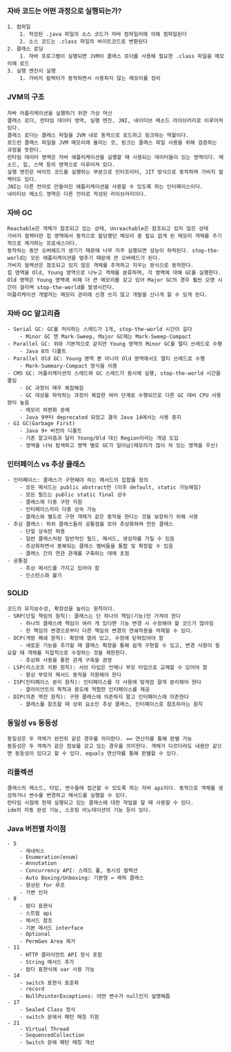 ### 자바 코드는 어떤 과정으로 실행되는가?

    1. 컴파일
        1. 작성된 .java 파일의 소스 코드가 자바 컴파일러에 의해 컴파일된다
        2. 소스 코드는 .class 파일의 바이트코드로 변환된다
    2. 클래스 로딩
        1. 자바 프로그램이 실행되면 JVM이 클래스 로더를 사용해 필요한 .class 파일을 메모리에 로드
    3. 실행 엔진이 실행
        1. 가비지 컬렉터가 동작하면서 사용하지 않는 메모리를 정리


### JVM의 구조

    자바 어플리케이션을 실행하기 위한 가상 머신
    클래스 로더, 런타임 데이터 영역, 실행 엔진, JNI, 네이티브 메소드 라이브러리로 이루어져 있다.
    클래스 로더는 클래스 파일을 JVM 내로 동적으로 로드하고 링크하는 역할이다.
    로드란 클래스 파일을 JVM 메모리에 올리는 것, 링크는 클래스 파일 사용을 위해 검증하는 과정을 뜻한다.
    런타임 데이터 영역은 자바 애플리케이션을 실행할 때 사용되는 데이터들이 있는 영역이다. 메소드, 힙, 스택 등의 영역으로 이루어져 있다.
    실행 엔진은 바이트 코드를 실행하는 부분으로 인터프리터, JIT 방식으로 동작하며 가비지 컬렉터도 있다.
    JNI는 다른 언어로 만들어진 애플리케이션을 사용할 수 있도록 하는 인터페이스이다.
    네이티브 메소드 영역은 다른 언어로 작성된 라이브러리이다.

### 자바 GC
    Reachable은 객체가 참조되고 있는 상태, Unreachable은 참조되고 있지 않은 상태
    가비지 컬렉터란 힙 영역에서 동적으로 할당했던 메모리 중 필요 없게 된 메모리 객체를 주기적으로 제거하는 프로세스이다.
    동작하는 동안 오버헤드가 생기기 때문에 너무 자주 실행되면 성능이 하락된다. stop-the-world는 모든 애플리케이션을 멈추기 때문에 큰 오버헤드가 된다.
    가비지 컬렉션은 참조되고 있지 않은 객체를 추적하고 지우는 방식으로 동작한다.
    힙 영역을 Old, Young 영역으로 나누고 객체를 분류하며, 각 영역에 대해 GC를 실행한다. Old 영역은 Young 영역에 비해 더 큰 메모리를 갖고 있어 Major GC의 경우 훨씬 오랜 시간이 걸리며 stop-the-world를 발생시킨다.
    어플리케이션 개발자는 메모리 관리에 신경 쓰지 않고 개발을 신나게 할 수 있게 된다.

### 자바 GC 알고리즘
    - Serial GC: GC를 처리하는 스레드가 1개, stop-the-world 시간이 길다
        - Minor GC 엔 Mark-Sweep, Major GC에는 Mark-Sweep-Compact
    - Parallel GC: 위와 기본적으로 같지만 Young 영역의 Minor GC를 멀티 쓰레드로 수행
        - Java 8의 디폴트
    - Parallel Old GC: Young 영역 뿐 아니라 Old 영역에서도 멀티 쓰레드로 수행
        - Mark-Summary-Compact 방식을 이용
    - CMS GC: 어플리케이션의 스레드와 GC 스레드가 동시에 실행, stop-the-world 시간을 줄임
        - GC 과정이 매우 복잡해짐
        - GC 대상을 파악하는 과정이 복잡한 여러 단계로 수행되므로 다른 GC 대비 CPU 사용량이 높음
        - 메모리 파편화 문제
        - Java 9부터 deprecated 되었고 결국 Java 14에서는 사용 중지
    - G1 GC(Garbage First)
        - Java 9+ 버전의 디폴트
        - 기존 알고리즘과 달리 Young/Old 대신 Region이라는 개념 도입
        - 영역을 나눠 탐색하고 영역 별로 GC가 일어남(메모리가 많이 차 있는 영역을 우선)

### 인터페이스 vs 추상 클래스
    - 인터페이스: 클래스가 구현해야 하는 메서드의 집합을 정의
        - 모든 메서드는 public abstract만 (이후 default, static 가능해짐)
        - 모든 필드는 public static final 상수
        - 클래스에 다중 구현 지원
        - 인터페이스끼리 다중 상속 가능
        - 클래스와 별도로 구현 객체가 같은 동작을 한다는 것을 보장하기 위해 사용
    - 추상 클래스: 하위 클래스들의 공통점을 모아 추상화하여 만든 클래스
        - 단일 상속만 허용
        - 일반 클래스처럼 일반적인 필드, 메서드, 생성자를 가질 수 있음
        - 추상화하면서 중복되는 클래스 멤버들을 통합 및 확장할 수 있음
        - 클래스 간의 연관 관계를 구축하는 데에 초점
    - 공통점
        - 추상 메서드를 가지고 있어야 함
        - 인스턴스화 불가

### SOLID
    코드의 유지보수성, 확장성을 높이는 원칙이다.
    - SRP(단일 책임의 원칙): 클래스는 단 하나의 책임(기능)만 가져야 한다
        - 하나의 클래스에 책임이 여러 개 있다면 기능 변경 시 수정해야 할 코드가 많아짐
        - 한 책임의 변경으로부터 다른 책임의 변경의 연쇄작용을 억제할 수 있다.
    - OCP(개방 폐쇄 원칙): 확장에 열려 있고, 수정에 닫혀있어야 함
        - 새로운 기능을 추가할 때 클래스 확장을 통해 쉽게 구현할 수 있고, 변경 사항이 필요할 때 객체를 직접적으로 수정하는 것을 제한한다.
        - 추상화 사용을 통한 관계 구축을 권장
    - LSP(리스코프 치환 원칙): 서브 타입은 언제나 부모 타입으로 교체할 수 있어야 함
        - 항상 부모의 메서드 동작을 지원해야 한다
    - ISP(인터페이스 분리 원칙): 인터페이스를 각 사용에 맞게끔 잘게 분리해야 한다
        - 클라이언트의 목적과 용도에 적합한 인터페이스를 제공
    - DIP(의존 역전 원칙): 구현 클래스에 의존하지 말고 인터페이스에 의존한다
        - 클래스를 참조할 때 상위 요소인 추상 클래스, 인터페이스로 참조하라는 원칙

### 동일성 vs 동등성
    동일성은 두 객체가 완전히 같은 경우를 의미한다. == 연산자를 통해 판별 가능
    동등성은 두 객체가 같은 정보를 갖고 있는 경우를 의미한다. 객체가 다르더라도 내용만 같으면 동등성이 있다고 할 수 있다. equals 연산자를 통해 판별할 수 있다.
    
### 리플렉션
    클래스의 메소드, 타입, 변수들에 접근할 수 있도록 하는 자바 api이다. 동적으로 객체를 생성하거나 변수를 변경하고 메서드를 실행할 수 있다.
    런타임 시점에 현재 실행되고 있는 클래스에 대한 작업을 할 때 사용할 수 있다.
    ide의 자동 완성 기능, 스프링 어노테이션의 기능 등이 있다.
    
### Java 버전별 차이점
    - 5
        - 제네릭스
        - Enumeration(enum)
        - Annotation
        - Concurrency API: 스레드 풀, 동시성 컬렉션
        - Auto Boxing/Unboxing: 기본형 ↔ 래퍼 클래스
        - 향상된 for 루프
        - 가변 인자
    - 8
        - 람다 표현식
        - 스트림 api
        - 메서드 참조
        - 기본 메서드 interface
        - Optional
        - PermGen Area 제거
    - 11
        - HTTP 클라이언트 API 정식 포함
        - String 메서드 추가
        - 람다 표현식에 var 사용 가능
    - 14
        - switch 표현식 표준화
        - record
        - NullPointerExceptions: 어떤 변수가 null인지 설명해줌
    - 17
        - Sealed Class 정식
        - switch 문에서 패턴 매칭 지원
    - 21
        - Virtual Thread
        - SequencedCollection
        - Switch 문에 패턴 매칭 개선
